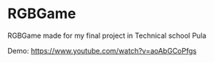 # RGBGame
RGBGame made for my final project in Technical school Pula

Demo: https://www.youtube.com/watch?v=aoAbGCoPfgs
